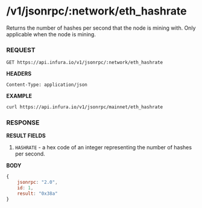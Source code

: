 # /v1/jsonrpc/:network/eth_hashrate

Returns the number of hashes per second that the node is mining with. Only applicable when the node is mining. 

### REQUEST

`GET https://api.infura.io/v1/jsonrpc/:network/eth_hashrate`

**HEADERS**

`Content-Type: application/json`

**EXAMPLE**
```bash
curl https://api.infura.io/v1/jsonrpc/mainnet/eth_hashrate
```

### RESPONSE

**RESULT FIELDS**
1. `HASHRATE` - a hex code of an integer representing the number of hashes per second.

**BODY**

```js
{
    jsonrpc: "2.0",
    id: 1,
    result: "0x38a"
}
```
